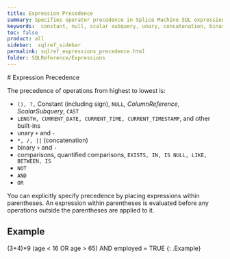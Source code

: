 ```yaml
---
title: Expression Precedence
summary: Specifies operator precedence in Splice Machine SQL expressions.
keywords:  constant, null, scalar subquery, unary, concatenation, binary, operators, operator precedence, comparison, quantified comparisons, logical, parentheses
toc: false
product: all
sidebar:  sqlref_sidebar
permalink: sqlref_expressions_precedence.html
folder: SQLReference/Expressions
---
```

<section>
<div class="TopicContent" data-swiftype-index="true" markdown="1">
# Expression Precedence

The precedence of operations from highest to lowest is:

* `(), ?,` Constant (including sign), `NULL`, *ColumnReference*,
  *ScalarSubquery*, `CAST`
* `LENGTH, CURRENT_DATE, CURRENT_TIME, CURRENT_TIMESTAMP`, and other
  built-ins
* unary `+` and `-`
* `*, /, ||` (concatenation)
* binary `+` and `-`
* comparisons, quantified comparisons, `EXISTS, IN, IS NULL, LIKE,
  BETWEEN, IS`
* `NOT`
* `AND`
* `OR`

You can explicitly specify precedence by placing expressions within
parentheses. An expression within parentheses is evaluated before any
operations outside the parentheses are applied to it.

## Example

<div class="preWrapper" markdown="1">
    (3+4)*9
    (age < 16 OR age > 65) AND employed = TRUE
{: .Example}

</div>
</div>
</section>

